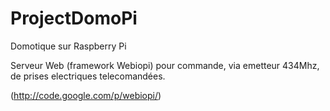 ProjectDomoPi
=============

Domotique sur Raspberry Pi

Serveur Web (framework Webiopi) pour commande, via emetteur 434Mhz, de prises electriques telecomandées.

(http://code.google.com/p/webiopi/)
